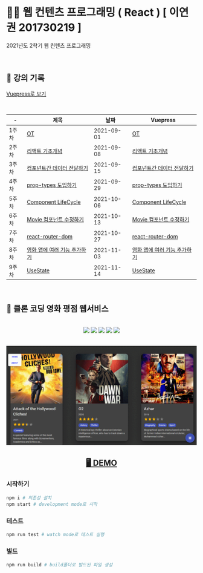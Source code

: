 # 👨‍💻 웹 컨텐츠 프로그래밍 ( React ) [ 이연권 201730219 ]

2021년도 2학기 웹 컨텐츠 프로그래밍

<br />

## 📁 강의 기록

[Vuepress로 보기](https://dalcon10028.github.io/movie_app_2021/review-note/)

<br />

| -     | 제목                                                                                                                      | 날짜       | Vuepress                                                                                             |
| ----- | ------------------------------------------------------------------------------------------------------------------------- | ---------- | ---------------------------------------------------------------------------------------------------- |
| 1주차 | [OT](https://github.com/dalcon10028/movie_app_2021/tree/master/docs/src/review-note/2021-09-01)                           | 2021-09-01 | [OT](https://dalcon10028.github.io/movie_app_2021/review-note/2021-09-01/)                           |
| 2주차 | [리액트 기초개념](https://github.com/dalcon10028/movie_app_2021/tree/master/docs/src/review-note/2021-09-08)              | 2021-09-08 | [리액트 기초개념](https://dalcon10028.github.io/movie_app_2021/review-note/2021-09-08/)              |
| 3주차 | [컴포넌트간 데이터 전달하기](https://github.com/dalcon10028/movie_app_2021/tree/master/docs/src/review-note/2021-09-15)   | 2021-09-15 | [컴포넌트간 데이터 전달하기](https://dalcon10028.github.io/movie_app_2021/review-note/2021-09-15/)   |
| 4주차 | [prop-types 도입하기](https://github.com/dalcon10028/movie_app_2021/tree/master/docs/src/review-note/2021-09-29)          | 2021-09-29 | [prop-types 도입하기](https://dalcon10028.github.io/movie_app_2021/review-note/2021-09-29/)          |
| 5주차 | [Component LifeCycle](https://github.com/dalcon10028/movie_app_2021/tree/master/docs/src/review-note/2021-10-06)          | 2021-10-06 | [Component LifeCycle](https://dalcon10028.github.io/movie_app_2021/review-note/2021-10-06/)          |
| 6주차 | [Movie 컴포넌트 수정하기](https://github.com/dalcon10028/movie_app_2021/tree/master/docs/src/review-note/2021-10-13)      | 2021-10-13 | [Movie 컴포넌트 수정하기](https://dalcon10028.github.io/movie_app_2021/review-note/2021-10-13/)      |
| 7주차 | [react-router-dom](https://github.com/dalcon10028/movie_app_2021/tree/master/docs/src/review-note/2021-10-27)             | 2021-10-27 | [react-router-dom](https://dalcon10028.github.io/movie_app_2021/review-note/2021-10-27/)             |
| 8주차 | [영화 앱에 여러 기능 추가하기](https://github.com/dalcon10028/movie_app_2021/tree/master/docs/src/review-note/2021-11-03) | 2021-11-03 | [영화 앱에 여러 기능 추가하기](https://dalcon10028.github.io/movie_app_2021/review-note/2021-11-03/) |
| 9주차 | [UseState](https://github.com/dalcon10028/movie_app_2021/tree/master/docs/src/review-note/2021-11-10)                     | 2021-11-14 | [UseState](https://dalcon10028.github.io/movie_app_2021/review-note/2021-11-10/)                     |

<br />

## 🎥 클론 코딩 영화 평점 웹서비스

<br />
<div align="center">
    <img src="https://img.shields.io/badge/html-E34F26?style=for-the-badge&logo=html5&logoColor=white" />
    <img src="https://img.shields.io/badge/css-1572B6?style=for-the-badge&logo=css3&logoColor=white">
    <img src="https://img.shields.io/badge/javascript-F7DF1E?style=for-the-badge&logo=javascript&logoColor=black">
    <img src="https://img.shields.io/badge/react-61DAFB?style=for-the-badge&logo=react&logoColor=white" />
    <img src="https://img.shields.io/badge/material%20ui-0081CB?style=for-the-badge&logo=material-ui&logoColor=white" />
</div>

<br />

<p align="middle">
    <img src="src/assets/main.gif" />
</p>

<h2 align="middle">
    <a href="https://movie-app-yeon.netlify.app/">🖥️ DEMO</a>
</h2>

### 시작하기

```bash
npm i # 의존성 설치
npm start # development mode로 시작
```

### 테스트

```bash
npm run test # watch mode로 테스트 실행
```

### 빌드

```bash
npm run build # build폴더로 빌드된 파일 생성
```
